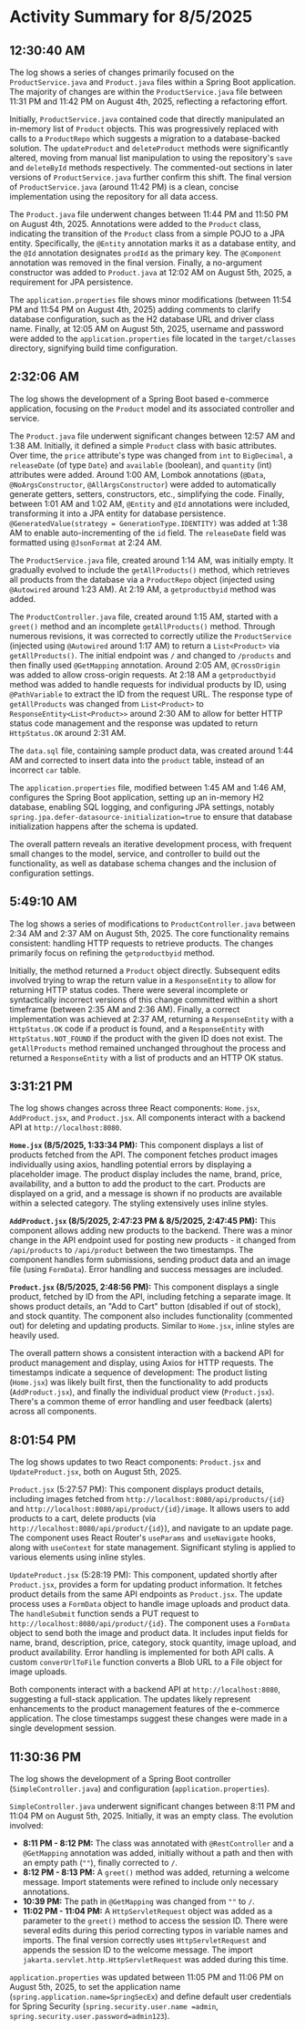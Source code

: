 # Activity Summary for 8/5/2025

## 12:30:40 AM
The log shows a series of changes primarily focused on the `ProductService.java` and `Product.java` files within a Spring Boot application.  The majority of changes are within the `ProductService.java` file between 11:31 PM and 11:42 PM on August 4th, 2025, reflecting a refactoring effort.

Initially, `ProductService.java` contained code that directly manipulated an in-memory list of `Product` objects.  This was progressively replaced with calls to a `ProductRepo` which suggests a migration to a database-backed solution.  The `updateProduct` and `deleteProduct` methods were significantly altered, moving from manual list manipulation to using the repository's `save` and `deleteById` methods respectively.  The commented-out sections in later versions of `ProductService.java` further confirm this shift.  The final version of `ProductService.java` (around 11:42 PM) is a clean, concise implementation using the repository for all data access.


The `Product.java` file underwent changes between 11:44 PM and 11:50 PM on August 4th, 2025.  Annotations were added to the `Product` class,  indicating the transition of the `Product` class from a simple POJO to a JPA entity.  Specifically, the `@Entity` annotation marks it as a database entity, and the `@Id` annotation designates `prodId` as the primary key. The `@Component` annotation was removed in the final version.  Finally, a no-argument constructor was added to `Product.java` at 12:02 AM on August 5th, 2025, a requirement for JPA persistence.


The `application.properties` file shows minor modifications (between 11:54 PM and 11:54 PM on August 4th, 2025) adding comments to clarify database configuration, such as the H2 database URL and driver class name. Finally, at 12:05 AM on August 5th, 2025, username and password were added to the `application.properties` file located in the `target/classes` directory, signifying build time configuration.


## 2:32:06 AM
The log shows the development of a Spring Boot based e-commerce application, focusing on the `Product` model and its associated controller and service.

The `Product.java` file underwent significant changes between 12:57 AM and 1:38 AM. Initially, it defined a simple `Product` class with basic attributes.  Over time,  the `price` attribute's type was changed from `int` to `BigDecimal`, a `releaseDate` (of type `Date`) and `available` (boolean), and `quantity` (int) attributes were added.  Around 1:00 AM, Lombok annotations (`@Data`, `@NoArgsConstructor`, `@AllArgsConstructor`) were added to automatically generate getters, setters, constructors, etc., simplifying the code.  Finally, between 1:01 AM and 1:02 AM,  `@Entity` and `@Id` annotations were included, transforming it into a JPA entity for database persistence.  `@GeneratedValue(strategy = GenerationType.IDENTITY)` was added at 1:38 AM to enable auto-incrementing of the `id` field.  The `releaseDate` field was formatted using `@JsonFormat` at 2:24 AM.

The `ProductService.java` file, created around 1:14 AM, was initially empty.  It gradually evolved to include the `getAllProducts()` method, which retrieves all products from the database via a `ProductRepo` object (injected using `@Autowired` around 1:23 AM). At 2:19 AM, a `getproductbyid` method was added.

The `ProductController.java` file, created around 1:15 AM, started with a `greet()` method and an incomplete `getAllProducts()` method.  Through numerous revisions,  it was corrected to correctly utilize the `ProductService` (injected using `@Autowired` around 1:17 AM) to return a `List<Product>` via `getAllProducts()`.  The initial endpoint was `/` and changed to `/products` and then finally used `@GetMapping` annotation.  Around 2:05 AM, `@CrossOrigin` was added to allow cross-origin requests. At 2:18 AM a `getproductbyid` method  was added to handle requests for individual products by ID, using `@PathVariable` to extract the ID from the request URL.  The response type of `getAllProducts` was changed from `List<Product>` to `ResponseEntity<List<Product>>` around 2:30 AM to allow for better HTTP status code management and the response was updated to return `HttpStatus.OK` around 2:31 AM.

The `data.sql` file, containing sample product data, was created around 1:44 AM and corrected to insert data into the `product` table, instead of an incorrect `car` table.

The `application.properties` file, modified between 1:45 AM and 1:46 AM, configures the Spring Boot application, setting up an in-memory H2 database, enabling SQL logging, and configuring JPA settings, notably `spring.jpa.defer-datasource-initialization=true` to ensure that database initialization happens after the schema is updated.


The overall pattern reveals an iterative development process, with frequent small changes to the model, service, and controller to build out the functionality, as well as database schema changes and the inclusion of configuration settings.


## 5:49:10 AM
The log shows a series of modifications to `ProductController.java` between 2:34 AM and 2:37 AM on August 5th, 2025.  The core functionality remains consistent:  handling HTTP requests to retrieve products.  The changes primarily focus on refining the `getproductbyid` method.

Initially, the method returned a `Product` object directly.  Subsequent edits involved trying to wrap the return value in a `ResponseEntity` to allow for returning HTTP status codes.  There were several incomplete or syntactically incorrect versions of this change committed within a short timeframe (between 2:35 AM and 2:36 AM).  Finally, a correct implementation was achieved at 2:37 AM, returning a `ResponseEntity` with a `HttpStatus.OK` code if a product is found, and a `ResponseEntity` with `HttpStatus.NOT_FOUND` if the product with the given ID does not exist.  The `getAllProducts` method remained unchanged throughout the process and returned a `ResponseEntity` with a list of products and an HTTP OK status.


## 3:31:21 PM
The log shows changes across three React components: `Home.jsx`, `AddProduct.jsx`, and `Product.jsx`.  All components interact with a backend API at `http://localhost:8080`.

**`Home.jsx` (8/5/2025, 1:33:34 PM):** This component displays a list of products fetched from the API.  The component fetches product images individually using axios,  handling potential errors by displaying a placeholder image.  The product display includes the name, brand, price, availability, and a button to add the product to the cart. Products are displayed on a grid, and a message is shown if no products are available within a selected category.  The styling extensively uses inline styles.

**`AddProduct.jsx` (8/5/2025, 2:47:23 PM & 8/5/2025, 2:47:45 PM):** This component allows adding new products to the backend. There was a minor change in the API endpoint used for posting new products - it changed from `/api/products` to `/api/product` between the two timestamps. The component handles form submissions, sending product data and an image file (using `FormData`).  Error handling and success messages are included.

**`Product.jsx` (8/5/2025, 2:48:56 PM):** This component displays a single product, fetched by ID from the API, including fetching a separate image. It shows product details, an "Add to Cart" button (disabled if out of stock), and stock quantity.  The component also includes functionality (commented out) for deleting and updating products.  Similar to `Home.jsx`, inline styles are heavily used.


The overall pattern shows a consistent interaction with a backend API for product management and display, using Axios for HTTP requests.  The timestamps indicate a sequence of development:  The product listing (`Home.jsx`) was likely built first, then the functionality to add products (`AddProduct.jsx`), and finally the individual product view (`Product.jsx`).  There's a common theme of error handling and user feedback (alerts) across all components.


## 8:01:54 PM
The log shows updates to two React components: `Product.jsx` and `UpdateProduct.jsx`, both on August 5th, 2025.

`Product.jsx` (5:27:57 PM): This component displays product details, including images fetched from  `http://localhost:8080/api/products/{id}` and `http://localhost:8080/api/product/{id}/image`.  It allows users to add products to a cart, delete products (via `http://localhost:8080/api/product/{id}`), and navigate to an update page. The component uses React Router's `useParams` and `useNavigate` hooks, along with  `useContext` for state management.  Significant styling is applied to various elements using inline styles.

`UpdateProduct.jsx` (5:28:19 PM): This component, updated shortly after `Product.jsx`, provides a form for updating product information.  It fetches product details from the same API endpoints as `Product.jsx`.  The update process uses a `FormData` object to handle image uploads and product data.  The `handleSubmit` function sends a PUT request to `http://localhost:8080/api/product/{id}`. The component uses a `FormData` object to send both the image and product data.  It includes input fields for name, brand, description, price, category, stock quantity, image upload, and product availability. Error handling is implemented for both API calls.  A custom `converUrlToFile` function converts a Blob URL to a File object for image uploads.


Both components interact with a backend API at `http://localhost:8080`, suggesting a full-stack application.  The updates likely represent enhancements to the product management features of the e-commerce application.  The close timestamps suggest these changes were made in a single development session.


## 11:30:36 PM
The log shows the development of a Spring Boot controller (`SimpleController.java`) and configuration (`application.properties`).

`SimpleController.java` underwent significant changes between 8:11 PM and 11:04 PM on August 5th, 2025.  Initially, it was an empty class.  The evolution involved:

* **8:11 PM - 8:12 PM:**  The class was annotated with `@RestController` and a `@GetMapping` annotation was added, initially without a path and then with an empty path (`""`), finally corrected to `/`.
* **8:12 PM - 8:13 PM:** A `greet()` method was added, returning a welcome message.  Import statements were refined to include only necessary annotations.
* **10:39 PM:** The path in `@GetMapping` was changed from `""` to `/`.
* **11:02 PM - 11:04 PM:** A `HttpServletRequest` object was added as a parameter to the `greet()` method to access the session ID.  There were several edits during this period correcting typos in variable names and imports.  The final version correctly uses `HttpServletRequest` and appends the session ID to the welcome message.  The import `jakarta.servlet.http.HttpServletRequest` was added during this time.


`application.properties` was updated between 11:05 PM and 11:06 PM on August 5th, 2025, to set the application name (`spring.application.name=SpringSecEx`) and define default user credentials for Spring Security (`spring.security.user.name =admin`, `spring.security.user.password=admin123`).
